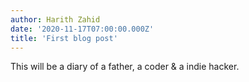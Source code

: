 ```yaml
---
author: Harith Zahid
date: '2020-11-17T07:00:00.000Z'
title: 'First blog post'
---
```


This will be a diary of a father, a coder & a indie hacker.
